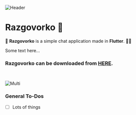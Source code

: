 ![Header](https://raw.githubusercontent.com/jokilic/razgovorko/main/screenshots/header-wide.png)

# Razgovorko 💬

💬 **Razgovorko** is a simple chat application made in **Flutter**. 👨‍💻

Some text here...

### Razgovorko can be downloaded from [HERE](https://play.google.com/store/apps/details?id=com.josipkilic.razgovorko).
&nbsp;

![Multi](https://raw.githubusercontent.com/jokilic/razgovorko/main/screenshots/multi.png)

### General To-Dos

- [ ] Lots of things
